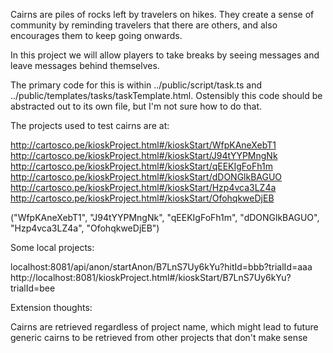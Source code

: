 Cairns are piles of rocks left by travelers on hikes. They create a sense of community by reminding travelers that there are others, and also encourages them to keep going onwards. 

In this project we will allow players to take breaks by seeing messages and leave messages behind themselves. 

The primary code for this is within ../public/script/task.ts and ../public/templates/tasks/taskTemplate.html. Ostensibly this code should be abstracted out to its own file, but I'm not sure how to do that.

The projects used to test cairns are at:

http://cartosco.pe/kioskProject.html#/kioskStart/WfpKAneXebT1
http://cartosco.pe/kioskProject.html#/kioskStart/J94tYYPMngNk
http://cartosco.pe/kioskProject.html#/kioskStart/qEEKIgFoFh1m
http://cartosco.pe/kioskProject.html#/kioskStart/dDONGlkBAGUO
http://cartosco.pe/kioskProject.html#/kioskStart/Hzp4vca3LZ4a
http://cartosco.pe/kioskProject.html#/kioskStart/OfohqkweDjEB

("WfpKAneXebT1", "J94tYYPMngNk", "qEEKIgFoFh1m", "dDONGlkBAGUO", "Hzp4vca3LZ4a", "OfohqkweDjEB")

Some local projects: 

localhost:8081/api/anon/startAnon/B7LnS7Uy6kYu?hitId=bbb?trialId=aaa
http://localhost:8081/kioskProject.html#/kioskStart/B7LnS7Uy6kYu?trialId=bee

Extension thoughts:

Cairns are retrieved regardless of project name, which might lead to future generic cairns to be retrieved from other projects that don't make sense
